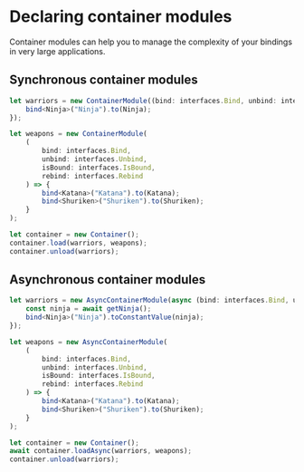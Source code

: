 # Declaring container modules

Container modules can help you to manage the complexity of your bindings in very large applications.

## Synchronous container modules

```ts
let warriors = new ContainerModule((bind: interfaces.Bind, unbind: interfaces.Unbind) => {
    bind<Ninja>("Ninja").to(Ninja);
});

let weapons = new ContainerModule(
    (
        bind: interfaces.Bind,
        unbind: interfaces.Unbind,
        isBound: interfaces.IsBound,
        rebind: interfaces.Rebind
    ) => {
        bind<Katana>("Katana").to(Katana);
        bind<Shuriken>("Shuriken").to(Shuriken);
    }
);

let container = new Container();
container.load(warriors, weapons);
container.unload(warriors);
```

## Asynchronous container modules

```ts
let warriors = new AsyncContainerModule(async (bind: interfaces.Bind, unbind: interfaces.Unbind) => {
    const ninja = await getNinja();
    bind<Ninja>("Ninja").toConstantValue(ninja);
});

let weapons = new AsyncContainerModule(
    (
        bind: interfaces.Bind,
        unbind: interfaces.Unbind,
        isBound: interfaces.IsBound,
        rebind: interfaces.Rebind
    ) => {
        bind<Katana>("Katana").to(Katana);
        bind<Shuriken>("Shuriken").to(Shuriken);
    }
);

let container = new Container();
await container.loadAsync(warriors, weapons);
container.unload(warriors);
```

